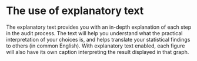 The use of explanatory text
==========================

The explanatory text provides you with an in-depth explanation of each step in the audit process. The text will help you understand what the practical interpretation of your choices is, and helps translate your statistical findings to others (in common English). With explanatory text enabled, each figure will also have its own caption interpreting the result displayed in that graph.